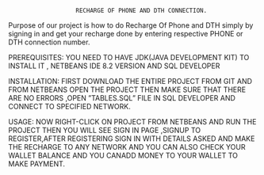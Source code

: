                        RECHARGE OF PHONE AND DTH CONNECTION.

Purpose of our project is how to do Recharge Of Phone and DTH simply by signing in and get your recharge done by entering respective PHONE or DTH connection number.

PREREQUISITES: YOU NEED TO HAVE JDK(JAVA DEVELOPMENT KIT) TO INSTALL IT , NETBEANS IDE 8.2 VERSION AND SQL DEVELOPER

INSTALLATION:  FIRST DOWNLOAD THE ENTIRE PROJECT FROM GIT AND FROM NETBEANS OPEN THE PROJECT THEN MAKE SURE THAT THERE ARE
NO ERRORS ,OPEN ”TABLES.SQL” FILE IN SQL DEVELOPER AND CONNECT TO SPECIFIED NETWORK.

USAGE: NOW RIGHT-CLICK ON PROJECT FROM NETBEANS AND RUN THE PROJECT THEN YOU WILL SEE SIGN IN  PAGE ,SIGNUP TO REGISTER,AFTER REGISTERING SIGN IN WITH DETAILS ASKED AND MAKE THE RECHARGE TO ANY NETWORK AND YOU CAN ALSO CHECK YOUR WALLET BALANCE AND YOU CANADD MONEY TO YOUR WALLET TO MAKE PAYMENT.
